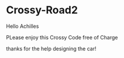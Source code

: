 # Crossy-Road2

Hello Achilles 

PLease enjoy this Crossy Code free of Charge

thanks for the help designing the car!
